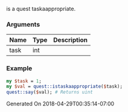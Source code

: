 is a quest taskaappropriate.
### Arguments
**Name**|**Type**|**Description**
:---|:---|:---
task|int|

### Example

```perl
my $task = 1;
my $val = quest::istaskaappropriate($task);
quest::say($val); # Returns uint
```


Generated On 2018-04-29T00:35:14-07:00